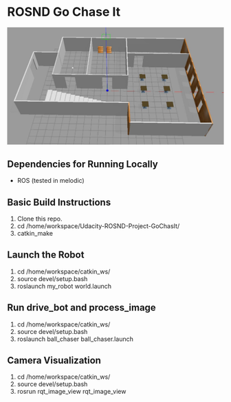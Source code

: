 # ROSND Go Chase It
<img src="World.JPG"/>

## Dependencies for Running Locally
* ROS (tested in melodic)

## Basic Build Instructions

1. Clone this repo.
2. cd /home/workspace/Udacity-ROSND-Project-GoChasIt/
3. catkin_make

## Launch the Robot
1. cd /home/workspace/catkin_ws/
2. source devel/setup.bash
3. roslaunch my_robot world.launch

## Run drive_bot and process_image
1. cd /home/workspace/catkin_ws/
2. source devel/setup.bash
3. roslaunch ball_chaser ball_chaser.launch

## Camera Visualization
1. cd /home/workspace/catkin_ws/
2. source devel/setup.bash
3. rosrun rqt_image_view rqt_image_view  
